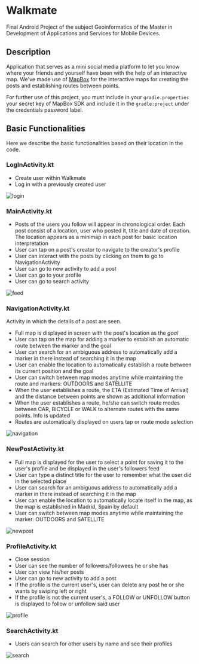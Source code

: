 # Walkmate

Final Android Project of the subject Geoinformatics of the Master in Development of Applications and Services for Mobile Devices.

## Description

Application that serves as a mini social media platform to let you know where your friends and yourself have been with the help of an interactive map. We've made use of [MapBox](https://www.mapbox.com/) for the interactive maps for creating the posts and establishing routes between points.

For further use of this project, you must include in your `gradle.properties` your secret key of MapBox SDK and include it in the `gradle:project` under the credentials password label.

## Basic Functionalities

Here we describe the basic functionalities based on their location in the code.

### LogInActivity.kt

- Create user within Walkmate
- Log in with a previously created user

![login](https://github.com/gabrielglbh/walkmate-geo-upm/blob/main/assets/login.jpeg?raw=true)

### MainActivity.kt

- Posts of the users you follow will appear in chronological order. Each post consist of a location, user who posted it, title and date of creation. The location appears as a minimap in each post for basic location interpretation
- User can tap on a post's creator to navigate to the creator's profile
- User can interact with the posts by clicking on them to go to NavigationActivity
- User can go to new activity to add a post
- User can go to your profile
- User can go to search activity

![feed](https://github.com/gabrielglbh/walkmate-geo-upm/blob/main/assets/feed.jpeg?raw=true)

### NavigationActivity.kt

Activity in which the details of a post are seen.

- Full map is displayed in screen with the post's location as the _goal_
- User can tap on the map for adding a marker to establish an automatic route between the marker and the goal
- User can search for an ambiguous address to automatically add a marker in there instead of searching it in the map
- User can enable the location to automatically establish a route between its current position and the goal
- User can switch between map modes anytime while maintaining the route and markers: OUTDOORS and SATELLITE
- When the user establishes a route, the ETA (Estimated Time of Arrival) and the distance between points are shown as additional information
- When the user establishes a route, he/she can switch route modes between CAR, BICYCLE or WALK to alternate routes with the same points. Info is updated
- Routes are automatically displayed on users tap or route mode selection

![navigation](https://github.com/gabrielglbh/walkmate-geo-upm/blob/main/assets/navigation.jpeg?raw=true)

### NewPostActivity.kt

- Full map is displayed for the user to select a point for saving it to the user's profile and be displayed in the user's followers feed
- User can type a distinct title for the user to remember what the user did in the selected place
- User can search for an ambiguous address to automatically add a marker in there instead of searching it in the map
- User can enable the location to automatically locate itself in the map, as the map is established in Madrid, Spain by default
- User can switch between map modes anytime while maintaining the marker: OUTDOORS and SATELLITE

![newpost](https://github.com/gabrielglbh/walkmate-geo-upm/blob/main/assets/newpost.jpeg?raw=true)

### ProfileActivity.kt

- Close session
- User can see the number of followers/followees he or she has
- User can view his/her posts
- User can go to new activity to add a post
- If the profile is the current user's, user can delete any post he or she wants by swiping left or right
- If the profile is not the current user's, a FOLLOW or UNFOLLOW button is displayed to follow or unfollow said user

![profile](https://github.com/gabrielglbh/walkmate-geo-upm/blob/main/assets/profile.jpeg?raw=true)

### SearchActivity.kt

- Users can search for other users by name and see their profiles

![search](https://github.com/gabrielglbh/walkmate-geo-upm/blob/main/assets/search.jpeg?raw=true)
